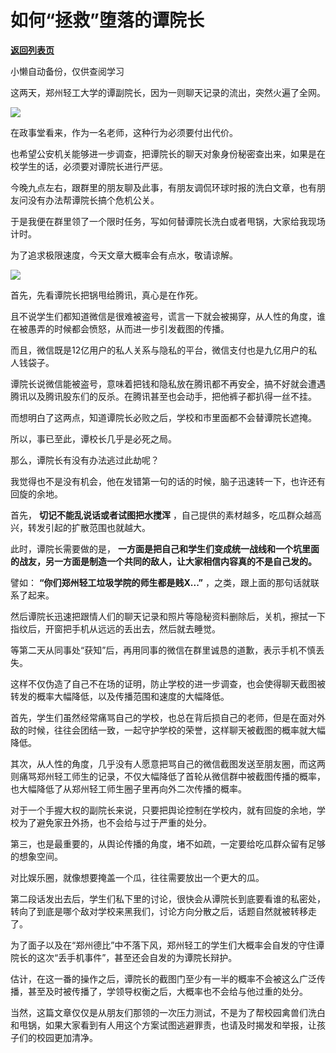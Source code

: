 # 如何“拯救”堕落的谭院长

[**返回列表页**](/gzh/政事堂2019)

小懒自动备份，仅供查阅学习

这两天，郑州轻工大学的谭副院长，因为一则聊天记录的流出，突然火遍了全网。  

  

![](https://mmbiz.qpic.cn/mmbiz_png/rxhS23yu8cM6u0uUgWbX56jd6vT38Cs3wKzTymPkgXAvo0IOFJW61dnfAckrDPKJpu1gKNkaxmQEu3ibrB3fcOg/640?wx_fmt=png)

  

在政事堂看来，作为一名老师，这种行为必须要付出代价。

  

也希望公安机关能够进一步调查，把谭院长的聊天对象身份秘密查出来，如果是在校学生的话，必须要对谭院长进行严惩。  

  

今晚九点左右，跟群里的朋友聊及此事，有朋友调侃环球时报的洗白文章，也有朋友问没有办法帮谭院长搞个危机公关。

  

于是我便在群里领了一个限时任务，写如何替谭院长洗白或者甩锅，大家给我现场计时。

  

为了追求极限速度，今天文章大概率会有点水，敬请谅解。  

  

![](https://mmbiz.qpic.cn/mmbiz_jpg/rxhS23yu8cM6u0uUgWbX56jd6vT38Cs3RXUN0GZChAtXyhkwxiaicx4gYQesLFiaoBQGxN7bOmlblBp3ZzEHQW5Hw/640?wx_fmt=jpeg)

  

首先，先看谭院长把锅甩给腾讯，真心是在作死。

  

且不说学生们都知道微信是很难被盗号，谎言一下就会被揭穿，从人性的角度，谁在被愚弄的时候都会愤怒，从而进一步引发截图的传播。

  

而且，微信既是12亿用户的私人关系与隐私的平台，微信支付也是九亿用户的私人钱袋子。

  

谭院长说微信能被盗号，意味着把钱和隐私放在腾讯都不再安全，搞不好就会遭遇腾讯以及腾讯股东们的反杀。在腾讯甚至也会动手，把他裤子都扒得一丝不挂。

  

而想明白了这两点，知道谭院长必败之后，学校和市里面都不会替谭院长遮掩。

  

所以，事已至此，谭校长几乎是必死之局。

  

那么，谭院长有没有办法逃过此劫呢？

  

我觉得也不是没有机会，他在发错第一句的话的时候，脑子迅速转一下，也许还有回旋的余地。

  

首先， **切记不能乱说话或者试图把水搅浑** ，自己提供的素材越多，吃瓜群众越高兴，转发引起的扩散范围也就越大。

  

此时，谭院长需要做的是， **一方面是把自己和学生们变成统一战线和一个坑里面的战友，另一方面是制造一个共同的敌人，让大家相信内容真的不是自己发的。**  

  

譬如： **“你们郑州轻工垃圾学院的师生都是贱X...”** ，之类，跟上面的那句话就联系了起来。

  

然后谭院长迅速把跟情人们的聊天记录和照片等隐秘资料删除后，关机，擦拭一下指纹后，开窗把手机从远远的丢出去，然后就去睡觉。

  

等第二天从同事处“获知”后，再用同事的微信在群里诚恳的道歉，表示手机不慎丢失。

  

这样不仅伪造了自己不在场的证明，防止学校的进一步调查，也会使得聊天截图被转发的概率大幅降低，以及传播范围和速度的大幅降低。

  

首先，学生们虽然经常痛骂自己的学校，也总在背后损自己的老师，但是在面对外敌的时候，往往会团结一致，一起守护学校的荣誉，这样聊天被截图的概率就大幅降低。

  

其次，从人性的角度，几乎没有人愿意把骂自己的微信截图发送至朋友圈，而这两则痛骂郑州轻工师生的记录，不仅大幅降低了首轮从微信群中被截图传播的概率，也大幅降低了从郑州轻工师生圈子里再向外二次传播的概率。

  

对于一个手握大权的副院长来说，只要把舆论控制在学校内，就有回旋的余地，学校为了避免家丑外扬，也不会给与过于严重的处分。  

  

第三，也是最重要的，从舆论传播的角度，堵不如疏，一定要给吃瓜群众留有足够的想象空间。

  

对比娱乐圈，就像想要掩盖一个瓜，往往需要放出一个更大的瓜。  

  

第二段话发出去后，学生们私下里的讨论，很快会从谭院长到底要看谁的私密处，转向了到底是哪个敌对学校来黑我们，讨论方向分散之后，话题自然就被转移走了。  

  

为了面子以及在“郑州德比”中不落下风，郑州轻工的学生们大概率会自发的守住谭院长的这次“丢手机事件”，甚至还会自发的为谭院长辩护。  

  

估计，在这一番的操作之后，谭院长的截图门至少有一半的概率不会被这么广泛传播，甚至及时被传播了，学领导权衡之后，大概率也不会给与他过重的处分。

  

当然，这篇文章仅仅是从朋友们那领的一次压力测试，不是为了帮校园禽兽们洗白和甩锅，如果大家看到有人用这个方案试图逃避罪责，也请及时揭发和举报，让孩子们的校园更加清净。  

  

  

